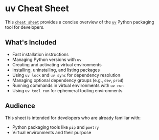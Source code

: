 # uv Cheat Sheet

This [`cheat sheet`]('https://ricketyrick.github.io/uv_cheat_sheet/uv-cheat-sheet.html) provides a concise overview of the [`uv`](https://github.com/astral-sh/uv) Python packaging tool for developers.

## What's Included

- Fast installation instructions
- Managing Python versions with `uv`
- Creating and activating virtual environments
- Installing, uninstalling, and listing packages
- Using `uv lock` and `uv sync` for dependency resolution
- Managing optional dependency groups (e.g., `dev`, `prod`)
- Running commands in virtual environments with `uv run`
- Using `uv tool run` for ephemeral tooling environments

## Audience

This sheet is intended for developers who are already familiar with:
- Python packaging tools like `pip` and `poetry`
- Virtual environments and their purpose

